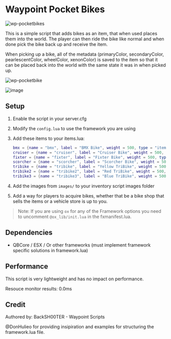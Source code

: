 # Waypoint Pocket Bikes

![wp-pocketbikes](https://github.com/WaypointRP/wp-pocketbikes/assets/18689469/b7ed3143-870b-4ad3-b091-f8f4f655b66e)

This is a simple script that adds bikes as an item, that when used places them into the world. The player can then ride the bike like normal and when done pick the bike back up and receive the item.

When picking up a bike, all of the metadata (primaryColor, secondaryColor, pearlescentColor, wheelColor, xenonColor) is saved to the item so that it can be placed back into the world with the same state it was in when picked up. 

![wp-pocketbike](https://github.com/WaypointRP/wp-pocketbikes/assets/18689469/656c17d6-213f-4bd2-ad4b-de1603f6ce99)

![image](https://github.com/WaypointRP/wp-pocketbikes/assets/18689469/a76a9792-d365-4ded-a8d8-7b7ff3bc3da3)


## Setup

1. Enable the script in your server.cfg

2. Modify the `config.lua` to use the framework you are using

3. Add these items to your items.lua:
    ```lua
    bmx = {name = "bmx", label = "BMX Bike", weight = 500, type = "item", image = "bmx.png", unique = true, useable = true, shouldClose = true, combinable = nil, description = "A BMX bike"},
    cruiser = {name = "cruiser", label = "Cruiser Bike", weight = 500, type = "item", image = "cruiser.png", unique = true, useable = true, shouldClose = true, combinable = nil, description = "A Cruiser bike"},
    fixter = {name = "fixter", label = "Fixter Bike", weight = 500, type = "item", image = "fixter.png", unique = true, useable = true, shouldClose = true, combinable = nil, description = "A Fixter bike"},
    scorcher = {name = "scorcher", label = "Scorcher Bike", weight = 500, type = "item", image = "scorcher.png", unique = true, useable = true, shouldClose = true, combinable = nil, description = "A Scorcher bike"},
    tribike = {name = "tribike", label = "Yellow TriBike", weight = 500, type = "item", image = "tribike.png", unique = true, useable = true, shouldClose = true, combinable = nil, description = "A yellow Tribike"},
    tribike2 = {name = "tribike2", label = "Red TriBike", weight = 500, type = "item", image = "tribike2.png", unique = true, useable = true, shouldClose = true, combinable = nil, description = "A red Tribike"},
    tribike3 = {name = "tribike3", label = "Blue TriBike", weight = 500, type = "item", image = "tribike3.png", unique = true, useable = true, shouldClose = true, combinable = nil, description = "A blue Tribike"},
    ```

4. Add the images from `images/` to your inventory script images folder

5. Add a way for players to acquire bikes, whether that be a bike shop that sells the items or a vehicle store is up to you.

> Note: If you are using `ox` for any of the Framework options you need to uncomment `@ox_lib/init.lua` in the fxmanifest.lua.

## Dependencies
- QBCore / ESX / Or other frameworks (must implement framework specific solutions in framework.lua)

## Performance
This script is very lightweight and has no impact on performance.

Resouce monitor results: 0.0ms

## Credit
Authored by: BackSH00TER - Waypoint Scripts

@DonHulieo for providing insipiration and examples for structuring the framework.lua file.
